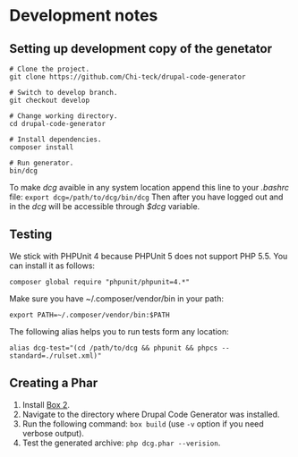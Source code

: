 # Development notes

## Setting up development copy of the genetator

```shell
# Clone the project.
git clone https://github.com/Chi-teck/drupal-code-generator

# Switch to develop branch.
git checkout develop

# Change working directory.
cd drupal-code-generator

# Install dependencies.
composer install

# Run generator.
bin/dcg

```

To make _dcg_ avaible in any system location append this line to your _.bashrc_ file:
`export dcg=/path/to/dcg/bin/dcg`
Then after you have logged out and in the _dcg_ will be accessible through _$dcg_ variable.

## Testing
We stick with PHPUnit 4 because PHPUnit 5 does not support PHP 5.5. You can
install it as follows:
```shell
composer global require "phpunit/phpunit=4.*"
```
Make sure you have ~/.composer/vendor/bin in your path:
```shell
export PATH=~/.composer/vendor/bin:$PATH
```

The following alias helps you to run tests form any location:
```
alias dcg-test="(cd /path/to/dcg && phpunit && phpcs --standard=./rulset.xml)"
```

## Creating a Phar

1. Install [Box 2](https://github.com/box-project/box2).
2. Navigate to the directory where Drupal Code Generator was installed.
3. Run the following command: `box build` (use `-v` option if you need verbose output).
4. Test the generated archive: `php dcg.phar --verision`.


